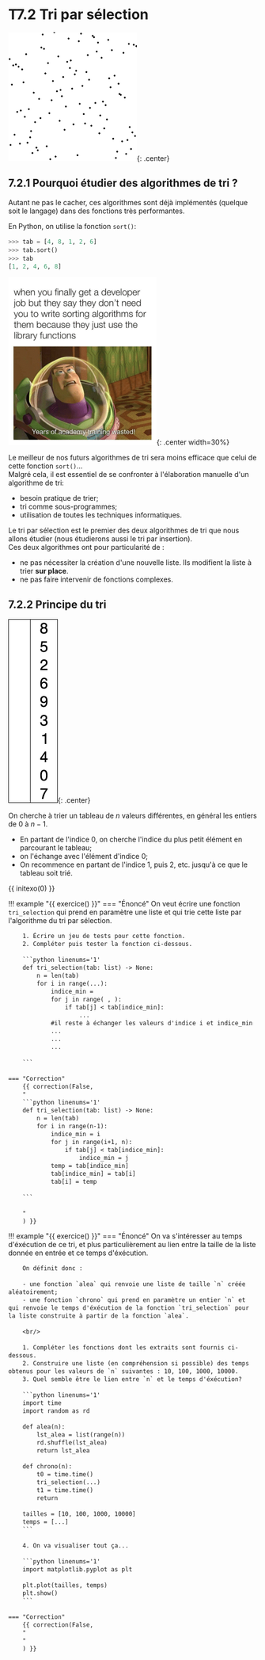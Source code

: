 # T7.2 Tri par sélection

![](../images/Selection_sort_animation.gif){: .center} 


## 7.2.1 Pourquoi étudier des algorithmes de tri ?  

Autant ne pas le cacher, ces algorithmes sont déjà implémentés (quelque soit le langage) dans des fonctions très performantes.  

En Python, on utilise la fonction `sort()`:



```python
>>> tab = [4, 8, 1, 2, 6]
>>> tab.sort()
>>> tab
[1, 2, 4, 6, 8]

```

![image](../images/meme.png){: .center width=30%}


Le meilleur de nos futurs algorithmes de tri sera moins efficace que celui de cette fonction `sort()`...  
Malgré cela, il est essentiel de se confronter à l'élaboration manuelle d'un algorithme de tri: 

- besoin pratique de trier;
- tri comme sous-programmes;
- utilisation de toutes les techniques informatiques.

Le tri par sélection est le premier des deux algorithmes de tri que nous allons étudier (nous étudierons aussi le tri par insertion).  
Ces deux algorithmes ont pour particularité de :

- ne pas nécessiter la création d'une nouvelle liste. Ils modifient la liste à trier **sur place**.
- ne pas faire intervenir de fonctions complexes.


## 7.2.2 Principe du tri 

![](../images/Selection_sort_numbers.gif){: .center} 

On cherche à trier un tableau de $n$ valeurs différentes, en général les entiers de $0$ à $n-1$.

- En partant de l'indice 0, on cherche l'indice du plus petit élément en parcourant le tableau;
- on l'échange avec l'élément d'indice 0;
- On recommence en partant de l'indice 1, puis 2, etc. jusqu'à ce que le tableau soit trié.

{{ initexo(0) }}

!!! example "{{ exercice() }}"
    === "Énoncé" 
        On veut écrire une fonction `tri_selection` qui prend en paramètre une liste et qui trie cette liste par l'algorithme du tri par sélection.

        1. Écrire un jeu de tests pour cette fonction.
        2. Compléter puis tester la fonction ci-dessous. 

        ```python linenums='1'
        def tri_selection(tab: list) -> None:
            n = len(tab)
            for i in range(...):
                indice_min = 
                for j in range( , ):
                    if tab[j] < tab[indice_min]:
                        ...
                #il reste à échanger les valeurs d'indice i et indice_min
                ...
                ...
                ...       
                
        ```
    
    === "Correction" 
        {{ correction(False, 
        "
        ```python linenums='1'
        def tri_selection(tab: list) -> None:
            n = len(tab)
            for i in range(n-1):
                indice_min = i
                for j in range(i+1, n):
                    if tab[j] < tab[indice_min]:
                        indice_min = j
                temp = tab[indice_min]
                tab[indice_min] = tab[i]
                tab[i] = temp

        ```
        
        "
        ) }}


    
!!! example "{{ exercice() }}"
    === "Énoncé" 
        On va s'intéresser au temps d'éxécution de ce tri, et plus particulièrement au lien entre la taille de la liste donnée en entrée et ce temps d'éxécution.

        On définit donc :

        - une fonction `alea` qui renvoie une liste de taille `n` créée aléatoirement;
        - une fonction `chrono` qui prend en paramètre un entier `n` et qui renvoie le temps d'éxécution de la fonction `tri_selection` pour la liste construite à partir de la fonction `alea`.

        <br/>
        
        1. Compléter les fonctions dont les extraits sont fournis ci-dessous.
        2. Construire une liste (en compréhension si possible) des temps obtenus pour les valeurs de `n` suivantes : 10, 100, 1000, 10000.
        3. Quel semble être le lien entre `n` et le temps d'éxécution?

        ```python linenums='1'
        import time
        import random as rd

        def alea(n):
            lst_alea = list(range(n))
            rd.shuffle(lst_alea)
            return lst_alea

        def chrono(n):
            t0 = time.time()
            tri_selection(...)
            t1 = time.time()
            return 
        
        tailles = [10, 100, 1000, 10000]
        temps = [...]
        ```

        4. On va visualiser tout ça...

        ```python linenums='1'
        import matplotlib.pyplot as plt
        
        plt.plot(tailles, temps)
        plt.show()
        ```

    === "Correction" 
        {{ correction(False, 
        "
        "
        ) }}
